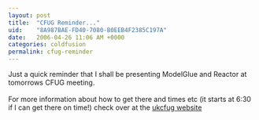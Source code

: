 ```yaml
---
layout: post
title:  "CFUG Reminder..."
uid:	"8A987BAE-FD40-7080-B0EEB4F2385C197A"
date:   2006-04-26 11:06 AM +0000
categories: coldfusion
permalink: cfug-reminder
---
```

Just a quick reminder that I shall be presenting ModelGlue and Reactor at tomorrows CFUG meeting. <br /><br />For more information about how to get there and times etc (it starts at 6:30 if I can get there on time!) check over at the <a href="http://www.ukcfug.org/index.cfm?objectid=643A62AF-F1FF-921E-1372A1B7B3FBECE4">ukcfug website</a>